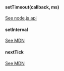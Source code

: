 
#### setTimeout(callback, ms)
[See node.js api](http://nodejs.org/api/globals.html#globals_settimeout_cb_ms)

#### setInterval
[See MDN](https://developer.mozilla.org/en/docs/DOM/window.setInterval)

#### nextTick
[See MDN](https://developer.mozilla.org/en/docs/DOM/window.setInterval)


